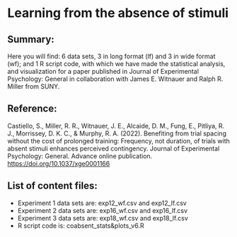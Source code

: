# Learning from the absence of stimuli

## Summary:
Here you will find: 6 data sets, 3 in long format (lf) and 3 in wide format (wf); and 1 R script code, with which we have made the statistical analysis, and visualization for a paper published in Journal of Experimental Psychology: General in collaboration with James E. Witnauer and Ralph R. Miller from SUNY.

## Reference:
Castiello, S., Miller, R. R., Witnauer, J. E., Alcaide, D. M., Fung, E., Pitliya, R. J., Morrissey, D. K. C., & Murphy, R. A. (2022). Benefiting from trial spacing without the cost of prolonged training: Frequency, not duration, of trials with absent stimuli enhances perceived contingency. Journal of Experimental Psychology: General. Advance online publication. https://doi.org/10.1037/xge0001166

## List of content files:
- Experiment 1 data sets are: exp12_wf.csv and exp12_lf.csv
- Experiment 2 data sets are: exp16_wf.csv and exp16_lf.csv
- Experiment 3 data sets are: exp18_wf.csv and exp18_lf.csv
- R script code is: coabsent_stats&plots_v6.R
